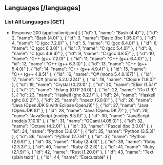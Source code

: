 ## Languages [/languages]
### List All Languages [GET]
+ Response 200 (application/json)
    [
        {
            "id": 1,
            "name": "Bash (4.4)"
        },
        {
            "id": 2,
            "name": "Bash (4.0)"
        },
        {
            "id": 3,
            "name": "Basic (fbc 1.05.0)"
        },
        {
            "id": 4,
            "name": "C (gcc 7.2.0)"
        },
        {
            "id": 5,
            "name": "C (gcc 6.4.0)"
        },
        {
            "id": 6,
            "name": "C (gcc 6.3.0)"
        },
        {
            "id": 7,
            "name": "C (gcc 5.4.0)"
        },
        {
            "id": 8,
            "name": "C (gcc 4.9.4)"
        },
        {
            "id": 9,
            "name": "C (gcc 4.8.5)"
        },
        {
            "id": 10,
            "name": "C++ (g++ 7.2.0)"
        },
        {
            "id": 11,
            "name": "C++ (g++ 6.4.0)"
        },
        {
            "id": 12,
            "name": "C++ (g++ 6.3.0)"
        },
        {
            "id": 13,
            "name": "C++ (g++ 5.4.0)"
        },
        {
            "id": 14,
            "name": "C++ (g++ 4.9.4)"
        },
        {
            "id": 15,
            "name": "C++ (g++ 4.8.5)"
        },
        {
            "id": 16,
            "name": "C# (mono 5.4.0.167)"
        },
        {
            "id": 17,
            "name": "C# (mono 5.2.0.224)"
        },
        {
            "id": 18,
            "name": "Clojure (1.8.0)"
        },
        {
            "id": 19,
            "name": "Crystal (0.23.1)"
        },
        {
            "id": 20,
            "name": "Elixir (1.5.1)"
        },
        {
            "id": 21,
            "name": "Erlang (OTP 20.0)"
        },
        {
            "id": 22,
            "name": "Go (1.9)"
        },
        {
            "id": 23,
            "name": "Haskell (ghc 8.2.1)"
        },
        {
            "id": 24,
            "name": "Haskell (ghc 8.0.2)"
        },
        {
            "id": 25,
            "name": "Insect (5.0.0)"
        },
        {
            "id": 26,
            "name": "Java (OpenJDK 9 with Eclipse OpenJ9)"
        },
        {
            "id": 27,
            "name": "Java (OpenJDK 8)"
        },
        {
            "id": 28,
            "name": "Java (OpenJDK 7)"
        },
        {
            "id": 29,
            "name": "JavaScript (nodejs 8.5.0)"
        },
        {
            "id": 30,
            "name": "JavaScript (nodejs 7.10.1)"
        },
        {
            "id": 31,
            "name": "OCaml (4.05.0)"
        },
        {
            "id": 32,
            "name": "Octave (4.2.0)"
        },
        {
            "id": 33,
            "name": "Pascal (fpc 3.0.0)"
        },
        {
            "id": 34,
            "name": "Python (3.6.0)"
        },
        {
            "id": 35,
            "name": "Python (3.5.3)"
        },
        {
            "id": 36,
            "name": "Python (2.7.9)"
        },
        {
            "id": 37,
            "name": "Python (2.6.9)"
        },
        {
            "id": 38,
            "name": "Ruby (2.4.0)"
        },
        {
            "id": 39,
            "name": "Ruby (2.3.3)"
        },
        {
            "id": 40,
            "name": "Ruby (2.2.6)"
        },
        {
            "id": 41,
            "name": "Ruby (2.1.9)"
        },
        {
            "id": 42,
            "name": "Rust (1.20.0)"
        },
        {
            "id": 43,
            "name": "Text (plain text)"
        },
        {
            "id": 44,
            "name": "Executable"
        }
    ]
